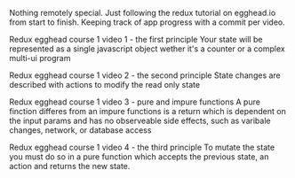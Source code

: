 Nothing remotely special.  Just following the redux tutorial on egghead.io from start to finish.  Keeping track of app progress with a commit per video.

Redux egghead course 1 video 1 - the first principle
	Your state will be represented as a single javascript object wether it's a counter or a complex multi-ui program

Redux egghead course 1 video 2 - the second principle
	State changes are described with actions to modify the read only state


Redux egghead course 1 video 3 - pure and impure functions 
	A pure finction differes from an impure functions is a return which is dependent on the input params and has no observeable side effects, such as varibale changes, network, or database access

Redux egghead course 1 video 4 - the third principle
	To mutate the state you must do so in a pure function which accepts the previous state, an action and returns the new state. 
